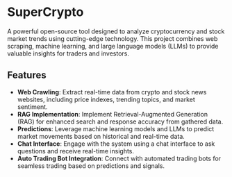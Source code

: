 # SuperCrypto

A powerful open-source tool designed to analyze cryptocurrency and stock market trends using cutting-edge technology. This project combines web scraping, machine learning, and large language models (LLMs) to provide valuable insights for traders and investors.

## Features
- **Web Crawling**: Extract real-time data from crypto and stock news websites, including price indexes, trending topics, and market sentiment.
- **RAG Implementation**: Implement Retrieval-Augmented Generation (RAG) for enhanced search and response accuracy from gathered data.
- **Predictions**: Leverage machine learning models and LLMs to predict market movements based on historical and real-time data.
- **Chat Interface**: Engage with the system using a chat interface to ask questions and receive real-time insights.
- **Auto Trading Bot Integration**: Connect with automated trading bots for seamless trading based on predictions and signals.
